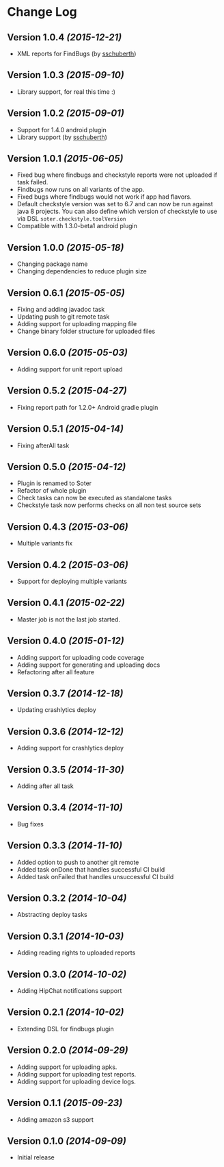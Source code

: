 # Change Log

## Version 1.0.4 *(2015-12-21)*

 * XML reports for FindBugs (by [sschuberth](https://github.com/sschuberth))

## Version 1.0.3 *(2015-09-10)*

 * Library support, for real this time :)

## Version 1.0.2 *(2015-09-01)*

 * Support for 1.4.0 android plugin
 * Library support (by [sschuberth](https://github.com/sschuberth))

## Version 1.0.1 *(2015-06-05)*

 * Fixed bug where findbugs and checkstyle reports were not uploaded if task failed.
 * Findbugs now runs on all variants of the app.
 * Fixed bugs where findbugs would not work if app had flavors.
 * Default checkstyle version was set to 6.7 and can now be run against java 8 projects. You can also define which version of checkstyle to use via DSL `soter.checkstyle.toolVersion`
 * Compatible with 1.3.0-beta1 android plugin

## Version 1.0.0 *(2015-05-18)*

 * Changing package name
 * Changing dependencies to reduce plugin size

## Version 0.6.1 *(2015-05-05)*

 * Fixing and adding javadoc task
 * Updating push to git remote task
 * Adding support for uploading mapping file
 * Change binary folder structure for uploaded files

## Version 0.6.0 *(2015-05-03)*

 * Adding support for unit report upload

## Version 0.5.2 *(2015-04-27)*

 * Fixing report path for 1.2.0+ Android gradle plugin

## Version 0.5.1 *(2015-04-14)*

 * Fixing afterAll task

## Version 0.5.0 *(2015-04-12)*

 * Plugin is renamed to Soter
 * Refactor of whole plugin
 * Check tasks can now be executed as standalone tasks
 * Checkstyle task now performs checks on all non test source sets

## Version 0.4.3 *(2015-03-06)*

 * Multiple variants fix

## Version 0.4.2 *(2015-03-06)*

 * Support for deploying multiple variants

## Version 0.4.1 *(2015-02-22)*

 * Master job is not the last job started.

## Version 0.4.0 *(2015-01-12)*

 * Adding support for uploading code coverage
 * Adding support for generating and uploading docs
 * Refactoring after all feature

## Version 0.3.7 *(2014-12-18)*

 * Updating crashlytics deploy

## Version 0.3.6 *(2014-12-12)*

 * Adding support for crashlytics deploy

## Version 0.3.5 *(2014-11-30)*

 * Adding after all task

## Version 0.3.4 *(2014-11-10)*

 * Bug fixes

## Version 0.3.3 *(2014-11-10)*

 * Added option to push to another git remote
 * Added task onDone that handles successful CI build
 * Added task onFailed that handles unsuccessful CI build

## Version 0.3.2 *(2014-10-04)*

 * Abstracting deploy tasks

## Version 0.3.1 *(2014-10-03)*

 * Adding reading rights to uploaded reports

## Version 0.3.0 *(2014-10-02)*

 * Adding HipChat notifications support

## Version 0.2.1 *(2014-10-02)*

 * Extending DSL for findbugs plugin

## Version 0.2.0 *(2014-09-29)*

 * Adding support for uploading apks.
 * Adding support for uploading test reports.
 * Adding support for uploading device logs.

## Version 0.1.1 *(2015-09-23)*

 * Adding amazon s3 support

## Version 0.1.0 *(2014-09-09)*

 * Initial release  
